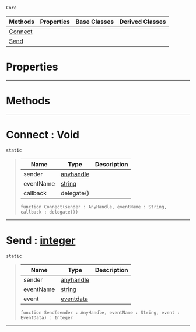  `Core`

|Methods|Properties|Base Classes|Derived Classes|
|---|---|---|---|
|[ Connect](https://github.com/zeroengineteam/ZeroDocs/code_reference/zilch_base_types/events.markdown#connect-void)| | | |
|[ Send](https://github.com/zeroengineteam/ZeroDocs/code_reference/zilch_base_types/events.markdown#send-zero-engine-documen)| | | |


 #  Properties


---  
 #  Methods


---  
 #  Connect : Void

 `static`

> 
> |Name|Type|Description|
> |---|---|---|
> |sender|[anyhandle](https://github.com/zeroengineteam/ZeroDocs/code_reference/zilch_base_types/anyhandle.markdown)| |
> |eventName|[string](https://github.com/zeroengineteam/ZeroDocs/code_reference/zilch_base_types/string.markdown)| |
> |callback|delegate()| |
> ``` lang=cpp, name=Zilch
> function Connect(sender : AnyHandle, eventName : String, callback : delegate())
> ``` 


---  
 #  Send : [integer](https://github.com/zeroengineteam/ZeroDocs/code_reference/zilch_base_types/integer.markdown)

 `static`

> 
> |Name|Type|Description|
> |---|---|---|
> |sender|[anyhandle](https://github.com/zeroengineteam/ZeroDocs/code_reference/zilch_base_types/anyhandle.markdown)| |
> |eventName|[string](https://github.com/zeroengineteam/ZeroDocs/code_reference/zilch_base_types/string.markdown)| |
> |event|[eventdata](https://github.com/zeroengineteam/ZeroDocs/code_reference/zilch_base_types/eventdata.markdown)| |
> ``` lang=cpp, name=Zilch
> function Send(sender : AnyHandle, eventName : String, event : EventData) : Integer
> ``` 


---  
 

 